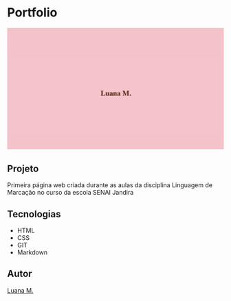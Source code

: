 # Portfolio

![](./preview.png)

## Projeto

Primeira página web criada durante as aulas da disciplina Linguagem de Marcação no curso da escola SENAI Jandira

## Tecnologias 
* HTML
* CSS 
* GIT
* Markdown

## Autor
[Luana M.]()[](https://br.linkedin.com)